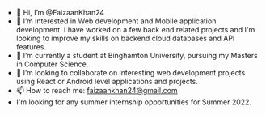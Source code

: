 - 👋 Hi, I’m @FaizaanKhan24
- 👀 I’m interested in Web development and Mobile application development. I have worked on a few back end related projects and I'm looking to improve my skills on backend cloud databases and API features.
- 🌱 I’m currently a student at Binghamton University, pursuing my Masters in Computer Science.
- 💞️ I’m looking to collaborate on interesting web development projects using React or Android level applications and projects. 
- 📫 How to reach me: faizaankhan24@gmail.com
- I'm looking for any summer internship opportunities for Summer 2022. 

<!---
FaizaanKhan24/FaizaanKhan24 is a ✨ special ✨ repository because its `README.md` (this file) appears on your GitHub profile.
You can click the Preview link to take a look at your changes.
--->
